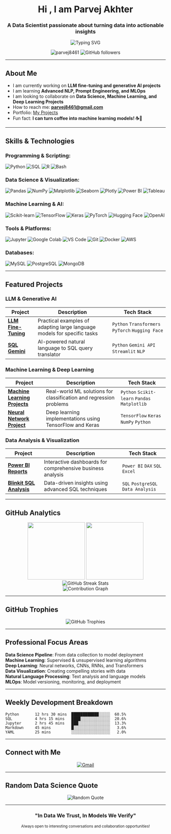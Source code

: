 <h1 align="center">Hi , I am Parvej Akhter</h1>
<h3 align="center">A Data Scientist passionate about turning data into actionable insights</h3>

<div align="center">
  <img src="https://readme-typing-svg.herokuapp.com?font=Fira+Code&size=22&duration=3000&pause=1000&color=36BCF7&center=true&vCenter=true&width=600&lines=Data+Scientist+%26+ML+Engineer;LLM+Fine-tuning+Specialist;Turning+Data+into+Insights;AI+%26+Machine+Learning+Enthusiast" alt="Typing SVG" />
</div>

<p align="center">
  <img src="https://komarev.com/ghpvc/?username=parvej8461&label=Profile%20views&color=0e75b6&style=flat" alt="parvej8461" />
  <img src="https://img.shields.io/github/followers/parvej8461?label=Followers&style=social" alt="GitHub followers" />
</p>

---

##  About Me

-  I am currently working on **LLM fine-tuning and generative AI projects**
-  I am learning **Advanced NLP, Prompt Engineering, and MLOps**
-  I am looking to collaborate on **Data Science, Machine Learning, and Deep Learning Projects**
-  How to reach me: **parvej8461@gmail.com**
-  Portfolio: [My Projects](https://github.com/parvej8461?tab=repositories)
-  Fun fact: **I can turn coffee into machine learning models! ☕🤖**

---

##  Skills & Technologies

###  Programming & Scripting:
<p>
  <img src="https://img.shields.io/badge/Python-3776AB?style=for-the-badge&logo=python&logoColor=white" alt="Python"/>
  <img src="https://img.shields.io/badge/SQL-4479A1?style=for-the-badge&logo=postgresql&logoColor=white" alt="SQL"/>
  <img src="https://img.shields.io/badge/R-276DC3?style=for-the-badge&logo=r&logoColor=white" alt="R"/>
  <img src="https://img.shields.io/badge/Bash-4EAA25?style=for-the-badge&logo=gnu-bash&logoColor=white" alt="Bash"/>
</p>

###  Data Science & Visualization:
<p>
  <img src="https://img.shields.io/badge/Pandas-150458?style=for-the-badge&logo=pandas&logoColor=white" alt="Pandas"/>
  <img src="https://img.shields.io/badge/Numpy-013243?style=for-the-badge&logo=numpy&logoColor=white" alt="NumPy"/>
  <img src="https://img.shields.io/badge/Matplotlib-11557C?style=for-the-badge&logo=plotly&logoColor=white" alt="Matplotlib"/>
  <img src="https://img.shields.io/badge/Seaborn-3776AB?style=for-the-badge&logo=python&logoColor=white" alt="Seaborn"/>
  <img src="https://img.shields.io/badge/Plotly-3F4F75?style=for-the-badge&logo=plotly&logoColor=white" alt="Plotly"/>
  <img src="https://img.shields.io/badge/PowerBI-F2C811?style=for-the-badge&logo=powerbi&logoColor=black" alt="Power BI"/>
  <img src="https://img.shields.io/badge/Tableau-E97627?style=for-the-badge&logo=tableau&logoColor=white" alt="Tableau"/>
</p>

###  Machine Learning & AI:
<p>
  <img src="https://img.shields.io/badge/Scikit--learn-F7931E?style=for-the-badge&logo=scikitlearn&logoColor=white" alt="Scikit-learn"/>
  <img src="https://img.shields.io/badge/TensorFlow-FF6F00?style=for-the-badge&logo=tensorflow&logoColor=white" alt="TensorFlow"/>
  <img src="https://img.shields.io/badge/Keras-D00000?style=for-the-badge&logo=keras&logoColor=white" alt="Keras"/>
  <img src="https://img.shields.io/badge/PyTorch-EE4C2C?style=for-the-badge&logo=pytorch&logoColor=white" alt="PyTorch"/>
  <img src="https://img.shields.io/badge/HuggingFace-FCCD43?style=for-the-badge&logo=huggingface&logoColor=black" alt="Hugging Face"/>
  <img src="https://img.shields.io/badge/OpenAI-412991?style=for-the-badge&logo=openai&logoColor=white" alt="OpenAI"/>
</p>

###  Tools & Platforms:
<p>
  <img src="https://img.shields.io/badge/Jupyter-F37626?style=for-the-badge&logo=jupyter&logoColor=white" alt="Jupyter"/>
  <img src="https://img.shields.io/badge/Google%20Colab-F9AB00?style=for-the-badge&logo=googlecolab&logoColor=white" alt="Google Colab"/>
  <img src="https://img.shields.io/badge/VS%20Code-007ACC?style=for-the-badge&logo=visual-studio-code&logoColor=white" alt="VS Code"/>
  <img src="https://img.shields.io/badge/Git-F05032?style=for-the-badge&logo=git&logoColor=white" alt="Git"/>
  <img src="https://img.shields.io/badge/Docker-2496ED?style=for-the-badge&logo=docker&logoColor=white" alt="Docker"/>
  <img src="https://img.shields.io/badge/AWS-232F3E?style=for-the-badge&logo=amazon-aws&logoColor=white" alt="AWS"/>
</p>

###  Databases:
<p>
  <img src="https://img.shields.io/badge/MySQL-005C84?style=for-the-badge&logo=mysql&logoColor=white" alt="MySQL"/>
  <img src="https://img.shields.io/badge/PostgreSQL-316192?style=for-the-badge&logo=postgresql&logoColor=white" alt="PostgreSQL"/>
  <img src="https://img.shields.io/badge/MongoDB-4EA94B?style=for-the-badge&logo=mongodb&logoColor=white" alt="MongoDB"/>
</p>

---

##  Featured Projects

###  LLM & Generative AI
| Project | Description | Tech Stack |
|---------|-------------|-----------|
| **[LLM Fine-Tuning](https://github.com/parvej8461/LLM_FineTuning)** | Practical examples of adapting large language models for specific tasks | `Python` `Transformers` `PyTorch` `Hugging Face` |
| **[SQL Gemini](https://github.com/parvej8461/SQl_Gemini)** | AI-powered natural language to SQL query translator | `Python` `Gemini API` `Streamlit` `NLP` |

###  Machine Learning & Deep Learning
| Project | Description | Tech Stack |
|---------|-------------|-----------|
| **[Machine Learning Projects](https://github.com/parvej8461/Machine-learning-Project)** | Real-world ML solutions for classification and regression problems | `Python` `Scikit-learn` `Pandas` `Matplotlib` |
| **[Neural Network Project](https://github.com/parvej8461/Neural_Network_project)** | Deep learning implementations using TensorFlow and Keras | `TensorFlow` `Keras` `NumPy` `Python` |

###  Data Analysis & Visualization
| Project | Description | Tech Stack |
|---------|-------------|-----------|
| **[Power BI Reports](https://github.com/parvej8461/Power-BI-Report)** | Interactive dashboards for comprehensive business analysis | `Power BI` `DAX` `SQL` `Excel` |
| **[Blinkit SQL Analysis](https://github.com/parvej8461/SQL-Project-of-Blinkit-Analysis)** | Data-driven insights using advanced SQL techniques | `SQL` `PostgreSQL` `Data Analysis` |

---

##  GitHub Analytics

<div align="center">
  <img height="180em" src="https://github-readme-stats.vercel.app/api?username=parvej8461&show_icons=true&theme=dracula&include_all_commits=true&count_private=true"/>
  <img height="180em" src="https://github-readme-stats.vercel.app/api/top-langs/?username=parvej8461&layout=compact&langs_count=8&theme=dracula"/>
</div>

<div align="center">
  <img src="https://github-readme-streak-stats.herokuapp.com/?user=parvej8461&theme=dracula" alt="GitHub Streak Stats" />
</div>

<div align="center">
  <img src="https://github-readme-activity-graph.vercel.app/graph?username=parvej8461&theme=dracula" alt="Contribution Graph" />
</div>

---

##  GitHub Trophies
<div align="center">
  <img src="https://github-profile-trophy.vercel.app/?username=parvej8461&theme=dracula&row=1&column=7" alt="GitHub Trophies" />
</div>

---

##  Professional Focus Areas

 **Data Science Pipeline**: From data collection to model deployment  
 **Machine Learning**: Supervised & unsupervised learning algorithms  
 **Deep Learning**: Neural networks, CNNs, RNNs, and Transformers  
 **Data Visualization**: Creating compelling stories with data  
 **Natural Language Processing**: Text analysis and language models  
 **MLOps**: Model versioning, monitoring, and deployment  

---

##  Weekly Development Breakdown
<!--START_SECTION:waka-->
```text
Python       12 hrs 30 mins  ████████████░░░░░  60.5%
SQL          4 hrs 15 mins   ████░░░░░░░░░░░░░  20.6%
Jupyter      2 hrs 45 mins   ███░░░░░░░░░░░░░░  13.3%
Markdown     45 mins         █░░░░░░░░░░░░░░░░   3.6%
YAML         25 mins         ░░░░░░░░░░░░░░░░░   2.0%
```
<!--END_SECTION:waka-->

---

##  Connect with Me

<div align="center">
  
[![Gmail](https://img.shields.io/badge/Gmail-D14836?style=for-the-badge&logo=gmail&logoColor=white)](mailto:parvej8461@gmail.com)

</div>

---

##  Random Data Science Quote
<div align="center">
  <img src="https://quotes-github-readme.vercel.app/api?type=horizontal&theme=dracula" alt="Random Quote" />
</div>

---

<div align="center">
  
###  "In Data We Trust, In Models We Verify" 
  
<sub> Always open to interesting conversations and collaboration opportunities!</sub>



</div>
